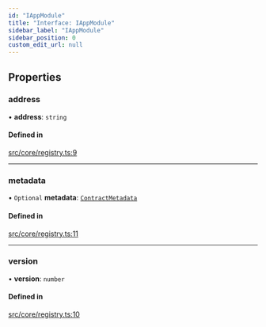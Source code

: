 ```yaml
---
id: "IAppModule"
title: "Interface: IAppModule"
sidebar_label: "IAppModule"
sidebar_position: 0
custom_edit_url: null
---
```


## Properties

### address

• **address**: `string`

#### Defined in

[src/core/registry.ts:9](https://github.com/PrasoonPratham/nftlabs-sdk-ts/blob/3077f6d/src/core/registry.ts#L9)

---

### metadata

• `Optional` **metadata**: [`ContractMetadata`](ContractMetadata)

#### Defined in

[src/core/registry.ts:11](https://github.com/PrasoonPratham/nftlabs-sdk-ts/blob/3077f6d/src/core/registry.ts#L11)

---

### version

• **version**: `number`

#### Defined in

[src/core/registry.ts:10](https://github.com/PrasoonPratham/nftlabs-sdk-ts/blob/3077f6d/src/core/registry.ts#L10)
